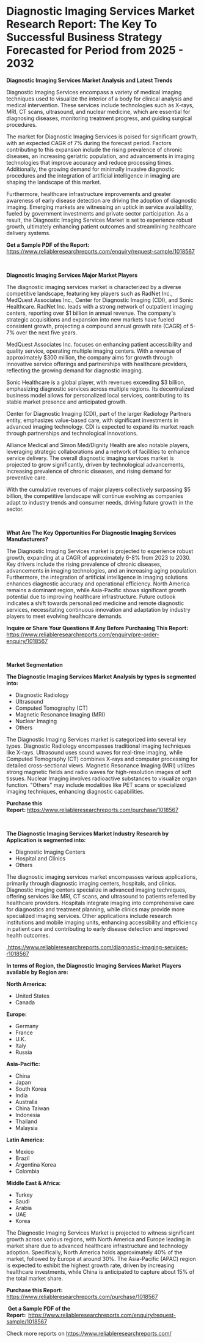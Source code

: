 <p><h1>Diagnostic Imaging Services Market Research Report: The Key To Successful Business Strategy Forecasted for Period from 2025 - 2032</h1></p><p><strong>Diagnostic Imaging Services Market Analysis and Latest Trends</strong></p>
<p><p>Diagnostic Imaging Services encompass a variety of medical imaging techniques used to visualize the interior of a body for clinical analysis and medical intervention. These services include technologies such as X-rays, MRI, CT scans, ultrasound, and nuclear medicine, which are essential for diagnosing diseases, monitoring treatment progress, and guiding surgical procedures.</p><p>The market for Diagnostic Imaging Services is poised for significant growth, with an expected CAGR of 7% during the forecast period. Factors contributing to this expansion include the rising prevalence of chronic diseases, an increasing geriatric population, and advancements in imaging technologies that improve accuracy and reduce processing times. Additionally, the growing demand for minimally invasive diagnostic procedures and the integration of artificial intelligence in imaging are shaping the landscape of this market.</p><p>Furthermore, healthcare infrastructure improvements and greater awareness of early disease detection are driving the adoption of diagnostic imaging. Emerging markets are witnessing an uptick in service availability, fueled by government investments and private sector participation. As a result, the Diagnostic Imaging Services Market is set to experience robust growth, ultimately enhancing patient outcomes and streamlining healthcare delivery systems.</p></p>
<p><strong>Get a Sample PDF of the Report:&nbsp;</strong> <a href="https://www.reliableresearchreports.com/enquiry/request-sample/1018567?utm_campaign=2771&utm_medium=2&utm_source=Github&utm_content=ia&utm_term=04032025&utm_id=diagnostic-imaging-services">https://www.reliableresearchreports.com/enquiry/request-sample/1018567</a></p>
<p>&nbsp;</p>
<p><strong>Diagnostic Imaging Services Major Market Players</strong></p>
<p><p>The diagnostic imaging services market is characterized by a diverse competitive landscape, featuring key players such as RadNet Inc., MedQuest Associates Inc., Center for Diagnostic Imaging (CDI), and Sonic Healthcare. RadNet Inc. leads with a strong network of outpatient imaging centers, reporting over $1 billion in annual revenue. The company's strategic acquisitions and expansion into new markets have fueled consistent growth, projecting a compound annual growth rate (CAGR) of 5-7% over the next five years.</p><p>MedQuest Associates Inc. focuses on enhancing patient accessibility and quality service, operating multiple imaging centers. With a revenue of approximately $300 million, the company aims for growth through innovative service offerings and partnerships with healthcare providers, reflecting the growing demand for diagnostic imaging.</p><p>Sonic Healthcare is a global player, with revenues exceeding $3 billion, emphasizing diagnostic services across multiple regions. Its decentralized business model allows for personalized local services, contributing to its stable market presence and anticipated growth.</p><p>Center for Diagnostic Imaging (CDI), part of the larger Radiology Partners entity, emphasizes value-based care, with significant investments in advanced imaging technology. CDI is expected to expand its market reach through partnerships and technological innovations.</p><p>Alliance Medical and Simon Med/Dignity Health are also notable players, leveraging strategic collaborations and a network of facilities to enhance service delivery. The overall diagnostic imaging services market is projected to grow significantly, driven by technological advancements, increasing prevalence of chronic diseases, and rising demand for preventive care.</p><p>With the cumulative revenues of major players collectively surpassing $5 billion, the competitive landscape will continue evolving as companies adapt to industry trends and consumer needs, driving future growth in the sector.</p></p>
<p>&nbsp;</p>
<p><strong>What Are The Key Opportunities For Diagnostic Imaging Services Manufacturers?</strong></p>
<p><p>The Diagnostic Imaging Services market is projected to experience robust growth, expanding at a CAGR of approximately 6-8% from 2023 to 2030. Key drivers include the rising prevalence of chronic diseases, advancements in imaging technologies, and an increasing aging population. Furthermore, the integration of artificial intelligence in imaging solutions enhances diagnostic accuracy and operational efficiency. North America remains a dominant region, while Asia-Pacific shows significant growth potential due to improving healthcare infrastructure. Future outlook indicates a shift towards personalized medicine and remote diagnostic services, necessitating continuous innovation and adaptation by industry players to meet evolving healthcare demands.</p></p>
<p><strong>Inquire or Share Your Questions If Any Before Purchasing This Report:</strong> <a href="https://www.reliableresearchreports.com/enquiry/pre-order-enquiry/1018567?utm_campaign=2771&utm_medium=2&utm_source=Github&utm_content=ia&utm_term=04032025&utm_id=diagnostic-imaging-services">https://www.reliableresearchreports.com/enquiry/pre-order-enquiry/1018567</a></p>
<p>&nbsp;</p>
<p><strong>Market Segmentation</strong></p>
<p><strong>The Diagnostic Imaging Services Market Analysis by types is segmented into:</strong></p>
<p><ul><li>Diagnostic Radiology</li><li>Ultrasound</li><li>Computed Tomography (CT)</li><li>Magnetic Resonance Imaging (MRI)</li><li>Nuclear Imaging</li><li>Others</li></ul></p>
<p><p>The Diagnostic Imaging Services market is categorized into several key types. Diagnostic Radiology encompasses traditional imaging techniques like X-rays. Ultrasound uses sound waves for real-time imaging, while Computed Tomography (CT) combines X-rays and computer processing for detailed cross-sectional views. Magnetic Resonance Imaging (MRI) utilizes strong magnetic fields and radio waves for high-resolution images of soft tissues. Nuclear Imaging involves radioactive substances to visualize organ function. "Others" may include modalities like PET scans or specialized imaging techniques, enhancing diagnostic capabilities.</p></p>
<p><strong>Purchase this Report:&nbsp;</strong><a href="https://www.reliableresearchreports.com/purchase/1018567?utm_campaign=2771&utm_medium=2&utm_source=Github&utm_content=ia&utm_term=04032025&utm_id=diagnostic-imaging-services">https://www.reliableresearchreports.com/purchase/1018567</a></p>
<p>&nbsp;</p>
<p><strong>The Diagnostic Imaging Services Market Industry Research by Application is segmented into:</strong></p>
<p><ul><li>Diagnostic Imaging Centers</li><li>Hospital and Clinics</li><li>Others</li></ul></p>
<p><p>The diagnostic imaging services market encompasses various applications, primarily through diagnostic imaging centers, hospitals, and clinics. Diagnostic imaging centers specialize in advanced imaging techniques, offering services like MRI, CT scans, and ultrasound to patients referred by healthcare providers. Hospitals integrate imaging into comprehensive care for diagnostics and treatment planning, while clinics may provide more specialized imaging services. Other applications include research institutions and mobile imaging units, enhancing accessibility and efficiency in patient care and contributing to early disease detection and improved health outcomes.</p></p>
<p><a href="https://www.reliableresearchreports.com/diagnostic-imaging-services-r1018567?utm_campaign=2771&utm_medium=2&utm_source=Github&utm_content=ia&utm_term=04032025&utm_id=diagnostic-imaging-services">&nbsp;https://www.reliableresearchreports.com/diagnostic-imaging-services-r1018567</a></p>
<p><strong>In terms of Region, the Diagnostic Imaging Services Market Players available by Region are:</strong></p>
<p>
    <p> <strong> North America: </strong>
        <ul>
            <li>United States</li>
            <li>Canada</li>
        </ul>
        </p> 
    <p> <strong> Europe: </strong>
        <ul>
            <li>Germany</li>
            <li>France</li>
            <li>U.K.</li>
            <li>Italy</li>
            <li>Russia</li>
        </ul>
        </p> 
    <p> <strong> Asia-Pacific: </strong>
        <ul>
            <li>China</li>
            <li>Japan</li>
            <li>South Korea</li>
            <li>India</li>
            <li>Australia</li>
            <li>China Taiwan</li>
            <li>Indonesia</li>
            <li>Thailand</li>
            <li>Malaysia</li>
        </ul>
        </p> 
    <p> <strong> Latin America: </strong>
        <ul>
            <li>Mexico</li>
            <li>Brazil</li>
            <li>Argentina Korea</li>
            <li>Colombia</li>
        </ul>
        </p> 
    <p> <strong> Middle East & Africa: </strong>
        <ul>
            <li>Turkey</li>
            <li>Saudi</li>
            <li>Arabia</li>
            <li>UAE</li>
            <li>Korea</li>
        </ul>
    </p>
    </p>
<p><p>The Diagnostic Imaging Services Market is projected to witness significant growth across various regions, with North America and Europe leading in market share due to advanced healthcare infrastructure and technology adoption. Specifically, North America holds approximately 40% of the market, followed by Europe at around 30%. The Asia-Pacific (APAC) region is expected to exhibit the highest growth rate, driven by increasing healthcare investments, while China is anticipated to capture about 15% of the total market share.</p></p>
<p><strong>Purchase this Report: </strong><a href="https://www.reliableresearchreports.com/purchase/1018567?utm_campaign=2771&utm_medium=2&utm_source=Github&utm_content=ia&utm_term=04032025&utm_id=diagnostic-imaging-services">https://www.reliableresearchreports.com/purchase/1018567</a></p>
<p>&nbsp;<strong>Get a Sample PDF of the Report:&nbsp;&nbsp;</strong><a href="https://www.reliableresearchreports.com/enquiry/request-sample/1018567?utm_campaign=2771&utm_medium=2&utm_source=Github&utm_content=ia&utm_term=04032025&utm_id=diagnostic-imaging-services">https://www.reliableresearchreports.com/enquiry/request-sample/1018567</a></p>
<p><strong></strong></p>
<p>Check more reports on <a href="https://www.reliableresearchreports.com/?utm_campaign=2771&utm_medium=2&utm_source=Github&utm_content=ia&utm_term=04032025&utm_id=diagnostic-imaging-services">https://www.reliableresearchreports.com/</a></p>